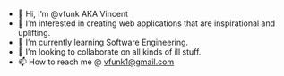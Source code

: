 - 👋 Hi, I’m @vfunk AKA Vincent
- 👀 I’m interested in creating web applications that are inspirational and uplifting.
- 🌱 I’m currently learning Software Engineering.
- 💞️ I’m looking to collaborate on all kinds of ill stuff.
- 📫 How to reach me @ vfunk1@gmail.com

<!---
vfunk/vfunk is a ✨ special ✨ repository because its `README.md` (this file) appears on your GitHub profile.
You can click the Preview link to take a look at your changes.
--->
